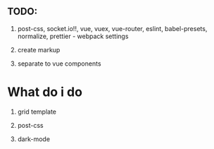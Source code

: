 ## TODO: 
  1. post-css, socket.io!!, vue, vuex, vue-router, eslint, babel-presets, normalize, prettier - webpack settings

  2. create markup

  3. separate to vue components  

# What do i do

  1. grid template

  2. post-css

  3. dark-mode

